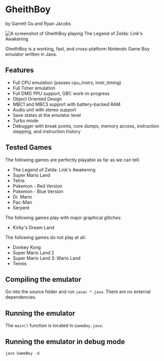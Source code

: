 # GheithBoy
by Garrett Gu and Ryan Jacobs

![A screenshot of GheithBoy playing The Legend of Zelda: Link's Awakening](https://raw.githubusercontent.com/garrettgu10/gheithboy/screenshot.png)

GheithBoy is a working, fast, and cross-platform Nintendo Game Boy emulator written in Java. 

## Features
- Full CPU emulation (passes cpu_instrs, instr_timing)
- Full Timer emulation
- Full DMG PPU support, GBC work-in-progress
- Object Oriented Design
- MBC1 and MBC3 support with battery-backed RAM
- Audio unit with stereo support
- Save states at the emulator level
- Turbo mode
- Debugger with break points, core dumps, memory access, instruction stepping, and instruction history

## Tested Games
The following games are perfectly playable as far as we can tell:
- The Legend of Zelda: Link's Awakening
- Super Mario Land
- Tetris
- Pokemon - Red Version
- Pokemon - Blue Version
- Dr. Mario
- Pac-Man
- Serpent

The following games play with major graphical glitches:
- Kirby's Dream Land

The following games do not play at all:
- Donkey Kong
- Super Mario Land 2
- Super Mario Land 3: Wario Land
- Tennis

## Compiling the emulator
Go into the source folder and run ```javac *.java```. There are no external dependencies.

## Running the emulator
The ```main()``` function is located in ```GameBoy.java```.

## Running the emulator in debug mode
```java GameBoy -d```
